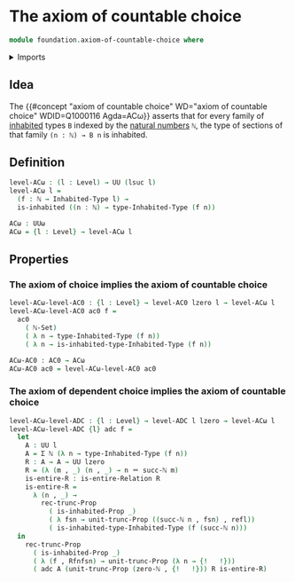 # The axiom of countable choice

```agda
module foundation.axiom-of-countable-choice where
```

<details><summary>Imports</summary>

```agda
open import elementary-number-theory.equality-natural-numbers
open import elementary-number-theory.natural-numbers

open import foundation.dependent-pair-types
open import foundation.propositional-truncations
open import foundation.axiom-of-choice
open import foundation.unit-type
open import foundation.inhabited-types
open import foundation.binary-relations
open import foundation.identity-types
open import foundation.axiom-of-dependent-choice
open import foundation.universe-levels
```

</details>

## Idea

The {{#concept "axiom of countable choice" WD="axiom of countable choice" WDID=Q1000116 Agda=ACω}}
asserts that for every family of [inhabited](foundation.inhabited-types.md)
types `B` indexed by the
[natural numbers](elementary-number-theory.natural-numbers.md) `ℕ`, the type of
sections of that family `(n : ℕ) → B n` is inhabited.

## Definition

```agda
level-ACω : (l : Level) → UU (lsuc l)
level-ACω l =
  (f : ℕ → Inhabited-Type l) →
  is-inhabited ((n : ℕ) → type-Inhabited-Type (f n))

ACω : UUω
ACω = {l : Level} → level-ACω l
```

## Properties

### The axiom of choice implies the axiom of countable choice

```agda
level-ACω-level-AC0 : {l : Level} → level-AC0 lzero l → level-ACω l
level-ACω-level-AC0 ac0 f =
  ac0
    ( ℕ-Set)
    ( λ n → type-Inhabited-Type (f n))
    ( λ n → is-inhabited-type-Inhabited-Type (f n))

ACω-AC0 : AC0 → ACω
ACω-AC0 ac0 = level-ACω-level-AC0 ac0
```

### The axiom of dependent choice implies the axiom of countable choice

```agda
level-ACω-level-ADC : {l : Level} → level-ADC l lzero → level-ACω l
level-ACω-level-ADC {l} adc f =
  let
    A : UU l
    A = Σ ℕ (λ n → type-Inhabited-Type (f n))
    R : A → A → UU lzero
    R = (λ (m , _) (n , _) → n ＝ succ-ℕ m)
    is-entire-R : is-entire-Relation R
    is-entire-R =
      λ (n , _) →
        rec-trunc-Prop
          ( is-inhabited-Prop _)
          ( λ fsn → unit-trunc-Prop ((succ-ℕ n , fsn) , refl))
          ( is-inhabited-type-Inhabited-Type (f (succ-ℕ n)))
  in
    rec-trunc-Prop
      ( is-inhabited-Prop _)
      ( λ (f , Rfnfsn) → unit-trunc-Prop (λ n → {!   !}))
      ( adc A (unit-trunc-Prop (zero-ℕ , {!   !})) R is-entire-R)
```
